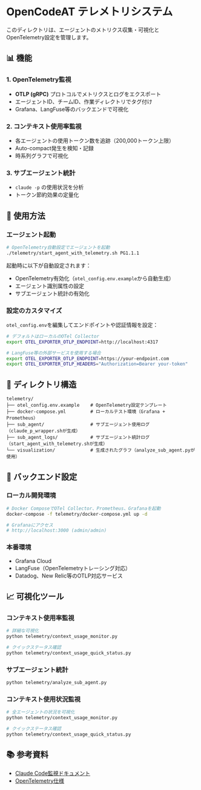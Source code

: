 # OpenCodeAT テレメトリシステム

このディレクトリは、エージェントのメトリクス収集・可視化とOpenTelemetry設定を管理します。

## 📊 機能

### 1. OpenTelemetry監視
- **OTLP (gRPC)** プロトコルでメトリクスとログをエクスポート
- エージェントID、チームID、作業ディレクトリでタグ付け
- Grafana、LangFuse等のバックエンドで可視化

### 2. コンテキスト使用率監視  
- 各エージェントの使用トークン数を追跡（200,000トークン上限）
- Auto-compact発生を検知・記録
- 時系列グラフで可視化

### 3. サブエージェント統計
- `claude -p` の使用状況を分析
- トークン節約効果の定量化

## 🚀 使用方法

### エージェント起動
```bash
# OpenTelemetry自動設定でエージェントを起動
./telemetry/start_agent_with_telemetry.sh PG1.1.1
```

起動時に以下が自動設定されます：
- OpenTelemetry有効化（`otel_config.env.example`から自動生成）
- エージェント識別属性の設定
- サブエージェント統計の有効化

### 設定のカスタマイズ

`otel_config.env`を編集してエンドポイントや認証情報を設定：
```bash
# デフォルトはローカルのOTel Collector
export OTEL_EXPORTER_OTLP_ENDPOINT=http://localhost:4317

# LangFuse等の外部サービスを使用する場合
export OTEL_EXPORTER_OTLP_ENDPOINT=https://your-endpoint.com
export OTEL_EXPORTER_OTLP_HEADERS="Authorization=Bearer your-token"
```

## 📁 ディレクトリ構造

```
telemetry/
├── otel_config.env.example    # OpenTelemetry設定テンプレート  
├── docker-compose.yml         # ローカルテスト環境（Grafana + Prometheus）
├── sub_agent/                 # サブエージェント使用ログ（claude_p_wrapper.shが生成）
├── sub_agent_logs/            # サブエージェント統計ログ（start_agent_with_telemetry.shが生成）
└── visualization/             # 生成されたグラフ（analyze_sub_agent.pyが使用）
```

## 🔧 バックエンド設定

### ローカル開発環境
```bash
# Docker ComposeでOTel Collector、Prometheus、Grafanaを起動
docker-compose -f telemetry/docker-compose.yml up -d

# Grafanaにアクセス
# http://localhost:3000 (admin/admin)
```

### 本番環境
- Grafana Cloud
- LangFuse（OpenTelemetryトレーシング対応）
- Datadog、New Relic等のOTLP対応サービス

## 📈 可視化ツール

### コンテキスト使用率監視
```bash
# 詳細な可視化
python telemetry/context_usage_monitor.py

# クイックステータス確認
python telemetry/context_usage_quick_status.py
```

### サブエージェント統計
```bash
python telemetry/analyze_sub_agent.py
```

### コンテキスト使用状況監視
```bash
# 全エージェントの状況を可視化
python telemetry/context_usage_monitor.py

# クイックステータス確認
python telemetry/context_usage_quick_status.py
```

## 📚 参考資料

- [Claude Code監視ドキュメント](https://docs.anthropic.com/ja/docs/claude-code/monitoring-usage)
- [OpenTelemetry仕様](https://opentelemetry.io/docs/)